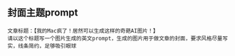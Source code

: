 ## 封面主题prompt

```
文章标题：【我的Mac疯了！居然可以生成这样的奇葩AI图片！】
请以这个标题写一个图片生成的英文prompt，生成的图片用于做文章的封面，要求风格尽量写实，线条简约，足够吸引眼球
```

